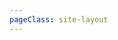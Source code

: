 ```yaml
---
pageClass: site-layout
---
```


<site-list v-for="model in siteData" :key="model.title" :title="model.title" :data="model.items" />
<script setup>
// 网址导航页面的数据
import siteData from "../../../../site/data/mapUrl.js";
// import siteData from "./data/mapUrl.js";
</script>